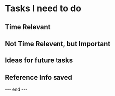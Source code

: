 # Tasks I need to do  

## Time Relevant  



## Not Time Relevent, but Important 


## Ideas for future tasks  


## Reference Info saved  




--- end ---  


